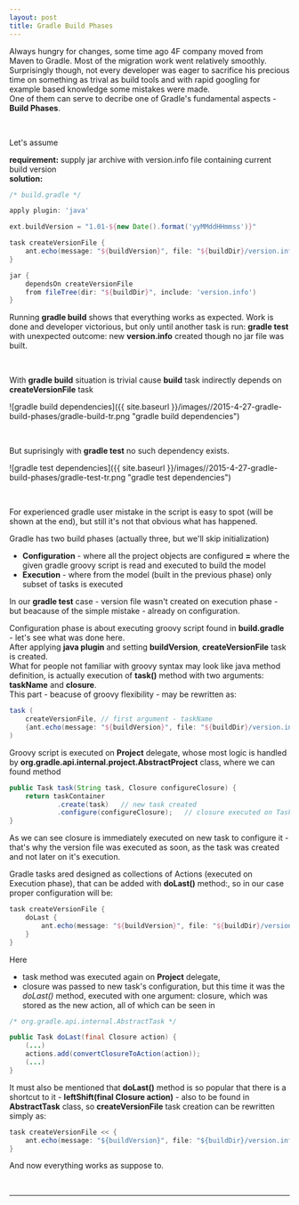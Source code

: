 ```yaml
---
layout: post
title: Gradle Build Phases
---
```


Always hungry for changes, some time ago 4F company moved from Maven to Gradle.
Most of the migration work went relatively smoothly.
Surprisingly though, not every developer was eager to sacrifice his precious time on something as trival as build tools and
with rapid googling for example based knowledge some mistakes were made.  
One of them can serve to decribe one of Gradle's fundamental aspects - **Build Phases**.  

&nbsp;

Let's assume  

**requirement:** supply jar archive with version.info file containing current build version  
**solution:**  

```groovy
/* build.gradle */

apply plugin: 'java'

ext.buildVersion = "1.01-${new Date().format('yyMMddHHmmss')}"

task createVersionFile {
    ant.echo(message: "${buildVersion}", file: "${buildDir}/version.info")
}

jar {
    dependsOn createVersionFile
    from fileTree(dir: "${buildDir}", include: 'version.info')
}
```  
  
Running **gradle build** shows that everything works as expected. Work is done and developer victorious,
but only until another task is run: **gradle test**
with unexpected outcome: new **version.info** created though no jar file was built.

&nbsp;

With **gradle build** situation is trivial cause **build** task indirectly depends on **createVersionFile** task

![gradle build dependencies]({{ site.baseurl }}/images//2015-4-27-gradle-build-phases/gradle-build-tr.png "gradle build dependencies")

&nbsp;

But suprisingly with **gradle test** no such dependency exists.

![gradle test dependencies]({{ site.baseurl }}/images//2015-4-27-gradle-build-phases/gradle-test-tr.png "gradle test dependencies")  

&nbsp;

For experienced gradle user mistake in the script is easy to spot (will be shown at the end),
but still it's not that obvious what has happened.  

Gradle has two build phases (actually three, but we'll skip initialization)  
- **Configuration** - where all the project objects are configured **=** where the given gradle groovy script is read and executed to build the model  
- **Execution** - where from the model (built in the previous phase) only subset of tasks is executed 

In our **gradle test** case - version file wasn't created on execution phase - but beacause of the simple mistake - already on configuration.

Configuration phase is about executing groovy script found in **build.gradle** - let's see what was done here.  
After applying **java plugin** and setting **buildVersion**, **createVersionFile** task is created.  
What for people not familiar with groovy syntax may look like java method definition, is actually execution of **task()** method with two arguments: **taskName** and **closure**.  
This part - beacuse of groovy flexibility - may be rewritten as:  
  
  
```groovy
task (
	createVersionFile, // first argument - taskName
	{ant.echo(message: "${buildVersion}", file: "${buildDir}/version.info")} // second argument - closure
)
```  
  
  
Groovy script is executed on **Project** delegate, 
whose most logic is handled by **org.gradle.api.internal.project.AbstractProject** class, where we can found method
    

```java
public Task task(String task, Closure configureClosure) {
	return taskContainer
			.create(task)	// new task created
			.configure(configureClosure);	// closure executed on Task delegate
}
```  
  

As we can see closure is immediately executed on new task to configure it - that's why the version file was executed as soon,
as the task was created and not later on it's execution.

Gradle tasks ared designed as collections of Actions (executed on Execution phase), that can be added with **doLast()** method:,
so in our case proper configuration will be:
  

```groovy
task createVersionFile {
    doLast {
        ant.echo(message: "${buildVersion}", file: "${buildDir}/version.info")
    }
}
```
  

Here  
- task method was executed again on **Project** delegate,  
- closure was passed to new task's configuration, but this time it was the *doLast()* method, executed with one argument: closure, which was stored as the new action,
all of which can be seen in  
  
  
```java
/* org.gradle.api.internal.AbstractTask */

public Task doLast(final Closure action) {
	(...)
	actions.add(convertClosureToAction(action));
	(...)
}
```  
  
  
It must also be mentioned that **doLast()** method is so popular that there is a shortcut to it - **leftShift(final Closure action)** - also to be found in **AbstractTask** class,
so **createVersionFile** task creation can be rewritten simply as:  
  
  
```java
task createVersionFile << {
    ant.echo(message: "${buildVersion}", file: "${buildDir}/version.info")
}
```  
  
  
And now everything works as suppose to. 

&nbsp;
****



